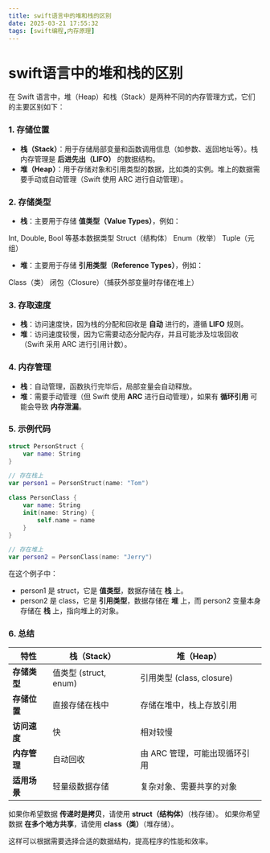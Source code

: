```yaml
---
title: swift语言中的堆和栈的区别
date: 2025-03-21 17:55:32
tags: [swift编程,内存原理]
---
```



# swift语言中的堆和栈的区别


在 Swift 语言中，堆（Heap）和栈（Stack）是两种不同的内存管理方式，它们的主要区别如下：


### 1. **存储位置**


- **栈（Stack）**：用于存储局部变量和函数调用信息（如参数、返回地址等）。栈内存管理是 **后进先出（LIFO）** 的数据结构。
- **堆（Heap）**：用于存储对象和引用类型的数据，比如类的实例。堆上的数据需要手动或自动管理（Swift 使用 ARC 进行自动管理）。
<!--more-->
### 2. **存储类型**


- **栈**：主要用于存储 **值类型（Value Types）**，例如：

Int, Double, Bool 等基本数据类型
Struct（结构体）
Enum（枚举）
Tuple（元组）
- **堆**：主要用于存储 **引用类型（Reference Types）**，例如：

Class（类）
闭包（Closure）（捕获外部变量时存储在堆上）

### 3. **存取速度**


- **栈**：访问速度快，因为栈的分配和回收是 **自动** 进行的，遵循 **LIFO** 规则。
- **堆**：访问速度较慢，因为它需要动态分配内存，并且可能涉及垃圾回收（Swift 采用 ARC 进行引用计数）。

### 4. **内存管理**


- **栈**：自动管理，函数执行完毕后，局部变量会自动释放。
- **堆**：需要手动管理（但 Swift 使用 **ARC** 进行自动管理），如果有 **循环引用** 可能会导致 **内存泄漏**。

### 5. **示例代码**


```swift
struct PersonStruct {
    var name: String
}

// 存在栈上
var person1 = PersonStruct(name: "Tom")

class PersonClass {
    var name: String
    init(name: String) {
        self.name = name
    }
}

// 存在堆上
var person2 = PersonClass(name: "Jerry")
```


在这个例子中：


- person1 是 struct，它是 **值类型**，数据存储在 **栈** 上。
- person2 是 class，它是 **引用类型**，数据存储在 **堆** 上，而 person2 变量本身存储在 **栈** 上，指向堆上的对象。

### 6. **总结**


| **特性** | **栈（Stack）** | **堆（Heap）** |
| ---- | ---- | ---- |
| **存储类型** | 值类型 (struct, enum) | 引用类型 (class, closure) |
| **存储位置** | 直接存储在栈中 | 存储在堆中，栈上存放引用 |
| **访问速度** | 快 | 相对较慢 |
| **内存管理** | 自动回收 | 由 ARC 管理，可能出现循环引用 |
| **适用场景** | 轻量级数据存储 | 复杂对象、需要共享的对象 |


如果你希望数据 **传递时是拷贝**，请使用 **struct（结构体）**（栈存储）。
如果你希望数据 **在多个地方共享**，请使用 **class（类）**（堆存储）。


这样可以根据需要选择合适的数据结构，提高程序的性能和效率。